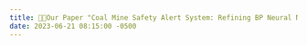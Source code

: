 ```yaml
---
title: 🎉🎉Our Paper "Coal Mine Safety Alert System: Refining BP Neural Network with Genetic Algorithm Optimization" was accepted by ICIC2024!
date: 2023-06-21 08:15:00 -0500
---
```

